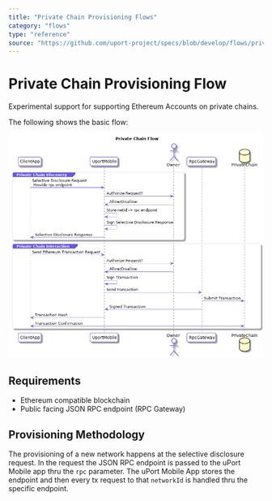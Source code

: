 ```yaml
---
title: "Private Chain Provisioning Flows"
category: "flows"
type: "reference"
source: "https://github.com/uport-project/specs/blob/develop/flows/privatechain.md"
---
```


# Private Chain Provisioning Flow

Experimental support for supporting Ethereum Accounts on private chains.

The following shows the basic flow:

![Private Chain Provisioning Flow](privatechain.png)

## Requirements

- Ethereum compatible blockchain
- Public facing JSON RPC endpoint (RPC Gateway)
 
## Provisioning Methodology
The provisioning of a new network happens at the selective disclosure request. In the request the JSON RPC endpoint is passed to the uPort Mobile app thru the `rpc` parameter. The uPort Mobile App stores the endpoint and then every tx request to that `networkId` is handled thru the specific endpoint.
